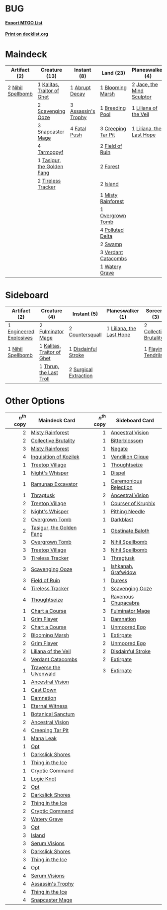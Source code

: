 # BUG

#### [Export MTGO List](../collection/BUG/BUG.txt)
#### [Print on decklist.org](http://decklist.org/?deckmain=1%09Abrupt%20Decay%0A3%09Assassin's%20Trophy%0A1%09Blooming%20Marsh%0A1%09Breeding%20Pool%0A1%09Collective%20Brutality%0A3%09Creeping%20Tar%20Pit%0A4%09Fatal%20Push%0A2%09Field%20of%20Ruin%0A2%09Forest%0A3%09Inquisition%20of%20Kozilek%0A2%09Island%0A2%09Jace,%20the%20Mind%20Sculptor%0A1%09Kalitas,%20Traitor%20of%20Ghet%0A1%09Liliana%20of%20the%20Veil%0A1%09Liliana,%20the%20Last%20Hope%0A1%09Maelstrom%20Pulse%0A1%09Misty%20Rainforest%0A2%09Nihil%20Spellbomb%0A1%09Overgrown%20Tomb%0A4%09Polluted%20Delta%0A2%09Scavenging%20Ooze%0A2%09Serum%20Visions%0A3%09Snapcaster%20Mage%0A2%09Swamp%0A4%09Tarmogoyf%0A1%09Tasigur,%20the%20Golden%20Fang%0A3%09Thoughtseize%0A2%09Tireless%20Tracker%0A3%09Verdant%20Catacombs%0A1%09Watery%20Grave&deckside=2%09Collective%20Brutality%0A2%09Countersquall%0A1%09Disdainful%20Stroke%0A1%09Engineered%20Explosives%0A1%09Flaying%20Tendrils%0A2%09Fulminator%20Mage%0A1%09Kalitas,%20Traitor%20of%20Ghet%0A1%09Liliana,%20the%20Last%20Hope%0A1%09Nihil%20Spellbomb%0A2%09Surgical%20Extraction%0A1%09Thrun,%20the%20Last%20Troll)
# Maindeck

|                                        Artifact (2)                                        |                                            Creature (13)                                            |                                         Instant (8)                                          |                                          Land (23)                                           |                                          Planeswalker (4)                                          |                                           Sorcery (10)                                            |
|--------------------------------------------------------------------------------------------|-----------------------------------------------------------------------------------------------------|----------------------------------------------------------------------------------------------|----------------------------------------------------------------------------------------------|----------------------------------------------------------------------------------------------------|---------------------------------------------------------------------------------------------------|
|2 [Nihil Spellbomb](http://gatherer.wizards.com/Pages/Card/Details.aspx?multiverseid=442215)|1 [Kalitas, Traitor of Ghet](http://gatherer.wizards.com/Pages/Card/Details.aspx?multiverseid=407596)|1 [Abrupt Decay](http://gatherer.wizards.com/Pages/Card/Details.aspx?multiverseid=456061)     |1 [Blooming Marsh](http://gatherer.wizards.com/Pages/Card/Details.aspx?multiverseid=417816)   |2 [Jace, the Mind Sculptor](http://gatherer.wizards.com/Pages/Card/Details.aspx?multiverseid=442051)|1 [Collective Brutality](http://gatherer.wizards.com/Pages/Card/Details.aspx?multiverseid=414380)  |
|                                                                                            |2 [Scavenging Ooze](http://gatherer.wizards.com/Pages/Card/Details.aspx?multiverseid=420783)         |3 [Assassin's Trophy](http://gatherer.wizards.com/Pages/Card/Details.aspx?multiverseid=452902)|1 [Breeding Pool](http://gatherer.wizards.com/Pages/Card/Details.aspx?multiverseid=97088)     |1 [Liliana of the Veil](http://gatherer.wizards.com/Pages/Card/Details.aspx?multiverseid=235597)    |3 [Inquisition of Kozilek](http://gatherer.wizards.com/Pages/Card/Details.aspx?multiverseid=416897)|
|                                                                                            |3 [Snapcaster Mage](http://gatherer.wizards.com/Pages/Card/Details.aspx?multiverseid=227676)         |4 [Fatal Push](http://gatherer.wizards.com/Pages/Card/Details.aspx?multiverseid=423724)       |3 [Creeping Tar Pit](http://gatherer.wizards.com/Pages/Card/Details.aspx?multiverseid=457138) |1 [Liliana, the Last Hope](http://gatherer.wizards.com/Pages/Card/Details.aspx?multiverseid=414388) |1 [Maelstrom Pulse](http://gatherer.wizards.com/Pages/Card/Details.aspx?multiverseid=180613)       |
|                                                                                            |4 [Tarmogoyf](http://gatherer.wizards.com/Pages/Card/Details.aspx?multiverseid=136142)               |                                                                                              |2 [Field of Ruin](http://gatherer.wizards.com/Pages/Card/Details.aspx?multiverseid=435415)    |                                                                                                    |2 [Serum Visions](http://gatherer.wizards.com/Pages/Card/Details.aspx?multiverseid=50145)          |
|                                                                                            |1 [Tasigur, the Golden Fang](http://gatherer.wizards.com/Pages/Card/Details.aspx?multiverseid=391937)|                                                                                              |2 [Forest](http://gatherer.wizards.com/Pages/Card/Details.aspx?multiverseid=439860)           |                                                                                                    |3 [Thoughtseize](http://gatherer.wizards.com/Pages/Card/Details.aspx?multiverseid=438676)          |
|                                                                                            |2 [Tireless Tracker](http://gatherer.wizards.com/Pages/Card/Details.aspx?multiverseid=409997)        |                                                                                              |2 [Island](http://gatherer.wizards.com/Pages/Card/Details.aspx?multiverseid=439857)           |                                                                                                    |                                                                                                   |
|                                                                                            |                                                                                                     |                                                                                              |1 [Misty Rainforest](http://gatherer.wizards.com/Pages/Card/Details.aspx?multiverseid=405102) |                                                                                                    |                                                                                                   |
|                                                                                            |                                                                                                     |                                                                                              |1 [Overgrown Tomb](http://gatherer.wizards.com/Pages/Card/Details.aspx?multiverseid=405103)   |                                                                                                    |                                                                                                   |
|                                                                                            |                                                                                                     |                                                                                              |4 [Polluted Delta](http://gatherer.wizards.com/Pages/Card/Details.aspx?multiverseid=405104)   |                                                                                                    |                                                                                                   |
|                                                                                            |                                                                                                     |                                                                                              |2 [Swamp](http://gatherer.wizards.com/Pages/Card/Details.aspx?multiverseid=439858)            |                                                                                                    |                                                                                                   |
|                                                                                            |                                                                                                     |                                                                                              |3 [Verdant Catacombs](http://gatherer.wizards.com/Pages/Card/Details.aspx?multiverseid=405113)|                                                                                                    |                                                                                                   |
|                                                                                            |                                                                                                     |                                                                                              |1 [Watery Grave](http://gatherer.wizards.com/Pages/Card/Details.aspx?multiverseid=405114)     |                                                                                                    |                                                                                                   |


# Sideboard

|                                          Artifact (2)                                           |                                            Creature (4)                                             |                                          Instant (5)                                           |                                         Planeswalker (1)                                          |                                           Sorcery (3)                                           |
|-------------------------------------------------------------------------------------------------|-----------------------------------------------------------------------------------------------------|------------------------------------------------------------------------------------------------|---------------------------------------------------------------------------------------------------|-------------------------------------------------------------------------------------------------|
|1 [Engineered Explosives](http://gatherer.wizards.com/Pages/Card/Details.aspx?multiverseid=50139)|2 [Fulminator Mage](http://gatherer.wizards.com/Pages/Card/Details.aspx?multiverseid=397686)         |2 [Countersquall](http://gatherer.wizards.com/Pages/Card/Details.aspx?multiverseid=186327)      |1 [Liliana, the Last Hope](http://gatherer.wizards.com/Pages/Card/Details.aspx?multiverseid=414388)|2 [Collective Brutality](http://gatherer.wizards.com/Pages/Card/Details.aspx?multiverseid=414380)|
|1 [Nihil Spellbomb](http://gatherer.wizards.com/Pages/Card/Details.aspx?multiverseid=442215)     |1 [Kalitas, Traitor of Ghet](http://gatherer.wizards.com/Pages/Card/Details.aspx?multiverseid=407596)|1 [Disdainful Stroke](http://gatherer.wizards.com/Pages/Card/Details.aspx?multiverseid=420705)  |                                                                                                   |1 [Flaying Tendrils](http://gatherer.wizards.com/Pages/Card/Details.aspx?multiverseid=407580)    |
|                                                                                                 |1 [Thrun, the Last Troll](http://gatherer.wizards.com/Pages/Card/Details.aspx?multiverseid=214050)   |2 [Surgical Extraction](http://gatherer.wizards.com/Pages/Card/Details.aspx?multiverseid=397706)|                                                                                                   |                                                                                                 |


# Other Options

|*n*<sup>th</sup> copy|                                           Maindeck Card                                           |*n*<sup>th</sup> copy|                                         Sideboard Card                                         |
|--------------------:|---------------------------------------------------------------------------------------------------|--------------------:|------------------------------------------------------------------------------------------------|
|                    2|[Misty Rainforest](http://gatherer.wizards.com/Pages/Card/Details.aspx?multiverseid=405102)        |                    1|[Ancestral Vision](http://gatherer.wizards.com/Pages/Card/Details.aspx?multiverseid=189244)     |
|                    2|[Collective Brutality](http://gatherer.wizards.com/Pages/Card/Details.aspx?multiverseid=414380)    |                    1|[Bitterblossom](http://gatherer.wizards.com/Pages/Card/Details.aspx?multiverseid=397701)        |
|                    3|[Misty Rainforest](http://gatherer.wizards.com/Pages/Card/Details.aspx?multiverseid=405102)        |                    1|[Negate](http://gatherer.wizards.com/Pages/Card/Details.aspx?multiverseid=423707)               |
|                    4|[Inquisition of Kozilek](http://gatherer.wizards.com/Pages/Card/Details.aspx?multiverseid=416897)  |                    1|[Vendilion Clique](http://gatherer.wizards.com/Pages/Card/Details.aspx?multiverseid=442065)     |
|                    1|[Treetop Village](http://gatherer.wizards.com/Pages/Card/Details.aspx?multiverseid=106455)         |                    1|[Thoughtseize](http://gatherer.wizards.com/Pages/Card/Details.aspx?multiverseid=438676)         |
|                    1|[Night's Whisper](http://gatherer.wizards.com/Pages/Card/Details.aspx?multiverseid=51178)          |                    1|[Dispel](http://gatherer.wizards.com/Pages/Card/Details.aspx?multiverseid=401858)               |
|                    1|[Ramunap Excavator](http://gatherer.wizards.com/Pages/Card/Details.aspx?multiverseid=430818)       |                    1|[Ceremonious Rejection](http://gatherer.wizards.com/Pages/Card/Details.aspx?multiverseid=417613)|
|                    1|[Thragtusk](http://gatherer.wizards.com/Pages/Card/Details.aspx?multiverseid=430614)               |                    2|[Ancestral Vision](http://gatherer.wizards.com/Pages/Card/Details.aspx?multiverseid=189244)     |
|                    2|[Treetop Village](http://gatherer.wizards.com/Pages/Card/Details.aspx?multiverseid=106455)         |                    1|[Courser of Kruphix](http://gatherer.wizards.com/Pages/Card/Details.aspx?multiverseid=442153)   |
|                    2|[Night's Whisper](http://gatherer.wizards.com/Pages/Card/Details.aspx?multiverseid=51178)          |                    1|[Pithing Needle](http://gatherer.wizards.com/Pages/Card/Details.aspx?multiverseid=129526)       |
|                    2|[Overgrown Tomb](http://gatherer.wizards.com/Pages/Card/Details.aspx?multiverseid=405103)          |                    1|[Darkblast](http://gatherer.wizards.com/Pages/Card/Details.aspx?multiverseid=456055)            |
|                    2|[Tasigur, the Golden Fang](http://gatherer.wizards.com/Pages/Card/Details.aspx?multiverseid=391937)|                    1|[Obstinate Baloth](http://gatherer.wizards.com/Pages/Card/Details.aspx?multiverseid=438745)     |
|                    3|[Overgrown Tomb](http://gatherer.wizards.com/Pages/Card/Details.aspx?multiverseid=405103)          |                    2|[Nihil Spellbomb](http://gatherer.wizards.com/Pages/Card/Details.aspx?multiverseid=442215)      |
|                    3|[Treetop Village](http://gatherer.wizards.com/Pages/Card/Details.aspx?multiverseid=106455)         |                    3|[Nihil Spellbomb](http://gatherer.wizards.com/Pages/Card/Details.aspx?multiverseid=442215)      |
|                    3|[Tireless Tracker](http://gatherer.wizards.com/Pages/Card/Details.aspx?multiverseid=409997)        |                    1|[Thragtusk](http://gatherer.wizards.com/Pages/Card/Details.aspx?multiverseid=430614)            |
|                    3|[Scavenging Ooze](http://gatherer.wizards.com/Pages/Card/Details.aspx?multiverseid=420783)         |                    1|[Ishkanah, Grafwidow](http://gatherer.wizards.com/Pages/Card/Details.aspx?multiverseid=414463)  |
|                    3|[Field of Ruin](http://gatherer.wizards.com/Pages/Card/Details.aspx?multiverseid=435415)           |                    1|[Duress](http://gatherer.wizards.com/Pages/Card/Details.aspx?multiverseid=14557)                |
|                    4|[Tireless Tracker](http://gatherer.wizards.com/Pages/Card/Details.aspx?multiverseid=409997)        |                    1|[Scavenging Ooze](http://gatherer.wizards.com/Pages/Card/Details.aspx?multiverseid=420783)      |
|                    4|[Thoughtseize](http://gatherer.wizards.com/Pages/Card/Details.aspx?multiverseid=438676)            |                    1|[Ravenous Chupacabra](http://gatherer.wizards.com/Pages/Card/Details.aspx?multiverseid=442093)  |
|                    1|[Chart a Course](http://gatherer.wizards.com/Pages/Card/Details.aspx?multiverseid=435200)          |                    3|[Fulminator Mage](http://gatherer.wizards.com/Pages/Card/Details.aspx?multiverseid=397686)      |
|                    1|[Grim Flayer](http://gatherer.wizards.com/Pages/Card/Details.aspx?multiverseid=414489)             |                    1|[Damnation](http://gatherer.wizards.com/Pages/Card/Details.aspx?multiverseid=425888)            |
|                    2|[Chart a Course](http://gatherer.wizards.com/Pages/Card/Details.aspx?multiverseid=435200)          |                    1|[Unmoored Ego](http://gatherer.wizards.com/Pages/Card/Details.aspx?multiverseid=452962)         |
|                    2|[Blooming Marsh](http://gatherer.wizards.com/Pages/Card/Details.aspx?multiverseid=417816)          |                    1|[Extirpate](http://gatherer.wizards.com/Pages/Card/Details.aspx?multiverseid=370384)            |
|                    2|[Grim Flayer](http://gatherer.wizards.com/Pages/Card/Details.aspx?multiverseid=414489)             |                    2|[Unmoored Ego](http://gatherer.wizards.com/Pages/Card/Details.aspx?multiverseid=452962)         |
|                    2|[Liliana of the Veil](http://gatherer.wizards.com/Pages/Card/Details.aspx?multiverseid=235597)     |                    2|[Disdainful Stroke](http://gatherer.wizards.com/Pages/Card/Details.aspx?multiverseid=420705)    |
|                    4|[Verdant Catacombs](http://gatherer.wizards.com/Pages/Card/Details.aspx?multiverseid=405113)       |                    2|[Extirpate](http://gatherer.wizards.com/Pages/Card/Details.aspx?multiverseid=370384)            |
|                    1|[Traverse the Ulvenwald](http://gatherer.wizards.com/Pages/Card/Details.aspx?multiverseid=409998)  |                    3|[Extirpate](http://gatherer.wizards.com/Pages/Card/Details.aspx?multiverseid=370384)            |
|                    1|[Ancestral Vision](http://gatherer.wizards.com/Pages/Card/Details.aspx?multiverseid=189244)        |                     |                                                                                                |
|                    1|[Cast Down](http://gatherer.wizards.com/Pages/Card/Details.aspx?multiverseid=442969)               |                     |                                                                                                |
|                    1|[Damnation](http://gatherer.wizards.com/Pages/Card/Details.aspx?multiverseid=425888)               |                     |                                                                                                |
|                    1|[Eternal Witness](http://gatherer.wizards.com/Pages/Card/Details.aspx?multiverseid=51628)          |                     |                                                                                                |
|                    1|[Botanical Sanctum](http://gatherer.wizards.com/Pages/Card/Details.aspx?multiverseid=417817)       |                     |                                                                                                |
|                    2|[Ancestral Vision](http://gatherer.wizards.com/Pages/Card/Details.aspx?multiverseid=189244)        |                     |                                                                                                |
|                    4|[Creeping Tar Pit](http://gatherer.wizards.com/Pages/Card/Details.aspx?multiverseid=457138)        |                     |                                                                                                |
|                    1|[Mana Leak](http://gatherer.wizards.com/Pages/Card/Details.aspx?multiverseid=45242)                |                     |                                                                                                |
|                    1|[Opt](http://gatherer.wizards.com/Pages/Card/Details.aspx?multiverseid=442948)                     |                     |                                                                                                |
|                    1|[Darkslick Shores](http://gatherer.wizards.com/Pages/Card/Details.aspx?multiverseid=209400)        |                     |                                                                                                |
|                    1|[Thing in the Ice](http://gatherer.wizards.com/Pages/Card/Details.aspx?multiverseid=409836)        |                     |                                                                                                |
|                    1|[Cryptic Command](http://gatherer.wizards.com/Pages/Card/Details.aspx?multiverseid=438614)         |                     |                                                                                                |
|                    1|[Logic Knot](http://gatherer.wizards.com/Pages/Card/Details.aspx?multiverseid=126151)              |                     |                                                                                                |
|                    2|[Opt](http://gatherer.wizards.com/Pages/Card/Details.aspx?multiverseid=442948)                     |                     |                                                                                                |
|                    2|[Darkslick Shores](http://gatherer.wizards.com/Pages/Card/Details.aspx?multiverseid=209400)        |                     |                                                                                                |
|                    2|[Thing in the Ice](http://gatherer.wizards.com/Pages/Card/Details.aspx?multiverseid=409836)        |                     |                                                                                                |
|                    2|[Cryptic Command](http://gatherer.wizards.com/Pages/Card/Details.aspx?multiverseid=438614)         |                     |                                                                                                |
|                    2|[Watery Grave](http://gatherer.wizards.com/Pages/Card/Details.aspx?multiverseid=405114)            |                     |                                                                                                |
|                    3|[Opt](http://gatherer.wizards.com/Pages/Card/Details.aspx?multiverseid=442948)                     |                     |                                                                                                |
|                    3|[Island](http://gatherer.wizards.com/Pages/Card/Details.aspx?multiverseid=439857)                  |                     |                                                                                                |
|                    3|[Serum Visions](http://gatherer.wizards.com/Pages/Card/Details.aspx?multiverseid=50145)            |                     |                                                                                                |
|                    3|[Darkslick Shores](http://gatherer.wizards.com/Pages/Card/Details.aspx?multiverseid=209400)        |                     |                                                                                                |
|                    3|[Thing in the Ice](http://gatherer.wizards.com/Pages/Card/Details.aspx?multiverseid=409836)        |                     |                                                                                                |
|                    4|[Opt](http://gatherer.wizards.com/Pages/Card/Details.aspx?multiverseid=442948)                     |                     |                                                                                                |
|                    4|[Serum Visions](http://gatherer.wizards.com/Pages/Card/Details.aspx?multiverseid=50145)            |                     |                                                                                                |
|                    4|[Assassin's Trophy](http://gatherer.wizards.com/Pages/Card/Details.aspx?multiverseid=452902)       |                     |                                                                                                |
|                    4|[Thing in the Ice](http://gatherer.wizards.com/Pages/Card/Details.aspx?multiverseid=409836)        |                     |                                                                                                |
|                    4|[Snapcaster Mage](http://gatherer.wizards.com/Pages/Card/Details.aspx?multiverseid=227676)         |                     |                                                                                                |

